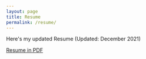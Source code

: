 ```yaml
---
layout: page
title: Resume
permalink: /resume/
---
```


Here's my updated Resume (Updated: December 2021)

[Resume in PDF](/files/cv.pdf)